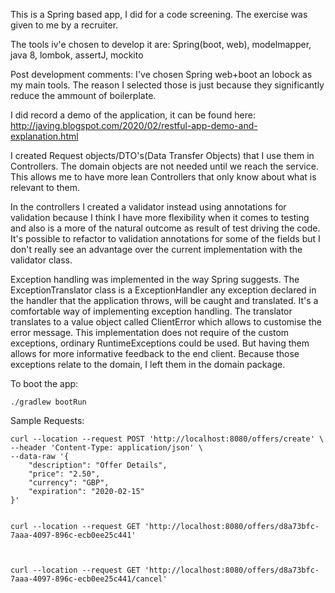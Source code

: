 This is a Spring based app, I did for a code screening. The exercise was given to me by a recruiter.

The tools iv'e chosen to develop it are:
Spring(boot, web), modelmapper, java 8, lombok, assertJ, mockito

Post development comments:
I've chosen Spring web+boot an lobock as my main tools. The reason I selected those is just because they significantly reduce the ammount of boilerplate.

I did record a demo of the application, it can be found here: http://javing.blogspot.com/2020/02/restful-app-demo-and-explanation.html

I created Request objects/DTO's(Data Transfer Objects) that I use them in Controllers. The domain objects are not
needed until we reach the service. This allows me to have more lean Controllers that only know about what is 
relevant to them.
    
In the controllers I created a validator instead using annotations for validation because I think I have more
flexibility when it comes to testing and also is a more of the natural outcome as result of test driving the code.
It's possible to refactor to validation annotations for some of the fields but I don't really see an advantage over
the current implementation with the validator class.
    
Exception handling was implemented in the way Spring suggests. The ExceptionTranslator class is a ExceptionHandler
any exception declared in the handler that the application throws, will be caught and translated. It's a comfortable
way of implementing exception handling. The translator translates to a value object called ClientError which allows
to customise the error message. This implementation does not require of the custom exceptions, ordinary RuntimeExceptions
could be used. But having them allows for more informative feedback to the end client. Because those exceptions relate
to the domain, I left them in the domain package.
    
To boot the app:
```
./gradlew bootRun
```

Sample Requests:
```
curl --location --request POST 'http://localhost:8080/offers/create' \
--header 'Content-Type: application/json' \
--data-raw '{
	"description": "Offer Details",
	"price": "2.50",
	"currency": "GBP",
	"expiration": "2020-02-15"
}'


curl --location --request GET 'http://localhost:8080/offers/d8a73bfc-7aaa-4097-896c-ecb0ee25c441'



curl --location --request GET 'http://localhost:8080/offers/d8a73bfc-7aaa-4097-896c-ecb0ee25c441/cancel'
```
